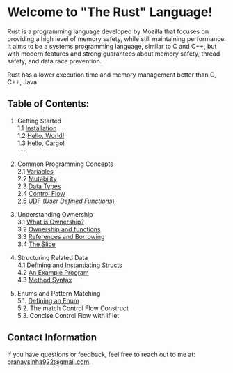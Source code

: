 # Welcome to "The Rust" Language!
Rust is a programming language developed by Mozilla that focuses on providing a high level of memory safety, while still maintaining performance. It aims to be a systems programming language, similar to C and C++, but with modern features and strong guarantees about memory safety, thread safety, and data race prevention.

Rust has a lower execution time and memory management better than C, C++, Java.

## Table of Contents:

 1. Getting Started <br>
	 1.1 [Installation](https://www.rust-lang.org/tools/install) <br>
	 1.2 [Hello, World!](https://github.com/Penguin5681/rust-lang-tutorial/tree/main/1.%20Getting%20Started/1.2%20Hello%2C%20World!) <br>
	 1.3 [Hello, Cargo!](https://github.com/Penguin5681/rust-lang-tutorial/tree/main/1.%20Getting%20Started/1.2%20Hello%2C%20World!/src) <br> ---
2. Common Programming Concepts <br>
	2.1 [Variables](https://github.com/Penguin5681/rust-lang-tutorial/tree/main/2.%20Common%20Programming%20Concepts/2.1%20Variables) <br>
	2.2 [Mutability](https://github.com/Penguin5681/rust-lang-tutorial/tree/main/2.%20Common%20Programming%20Concepts/2.2%20Mutability)<br>
	2.3 [Data Types](https://github.com/Penguin5681/rust-lang-tutorial/tree/main/2.%20Common%20Programming%20Concepts/2.3%20Data%20Types)<br>
	2.4 [Control Flow](https://github.com/Penguin5681/rust-lang-tutorial/tree/main/2.%20Common%20Programming%20Concepts/2.4%20Control%20Flow)<br>
	2.5 [UDF (*User Defined Functions*)](https://github.com/Penguin5681/rust-lang-tutorial/tree/main/2.%20Common%20Programming%20Concepts/2.5%20UDF%20(User%20Defined%20Functions))<br>
 3. Understanding Ownership <br>
 	3.1 [What is Ownership?](https://github.com/Penguin5681/rust-lang-tutorial/tree/main/3.%20Understanding%20Ownership/3.1%20What%20is%20Ownership%3F
) <br>
    3.2 [Ownership and functions](https://github.com/Penguin5681/rust-lang-tutorial/tree/main/3.%20Understanding%20Ownership/3.2%20Ownership%20and%20Functions) <br>
    3.3 [References and Borrowing](https://github.com/Penguin5681/rust-lang-tutorial/tree/main/3.%20Understanding%20Ownership/3.3%20References%20and%20Borrowing) <br>
    3.4 [The Slice](https://github.com/Penguin5681/rust-lang-tutorial/tree/main/3.%20Understanding%20Ownership/3.4%20The%20Slice) <br>
 4. Structuring Related Data <br>
    4.1 [Defining and Instantiating Structs](https://github.com/Penguin5681/rust-lang-tutorial/tree/main/4.%20Structure%20Related%20Data%20using%20Struct/4.1%20Defining%20and%20Instantiating%20Structs) <br>
    4.2 [An Example Program](https://github.com/Penguin5681/rust-lang-tutorial/tree/main/4.%20Structure%20Related%20Data%20using%20Struct/4.2%20An%20Example%20Program)  <br>
    4.3 [Method Syntax](https://github.com/Penguin5681/rust-lang-tutorial/tree/main/4.%20Structure%20Related%20Data%20using%20Struct/4.3%20Method%20Syntax) <br>
    
5. Enums and Pattern Matching <br>
	5.1. [Defining an Enum](https://github.com/Penguin5681/rust-lang-tutorial/tree/main/5.%20Enums%20and%20Pattern%20Matching/5.1%20Defining%20an%20Enum)	<br>
	5.2. The match Control Flow Construct <br>
	5.3. Concise Control Flow with if let <br>

## Contact Information <br>
If you have questions or feedback, feel free to reach out to me at: [pranavsinha922@gmail.com](mailto:pranavsinha922@gmail.com).
